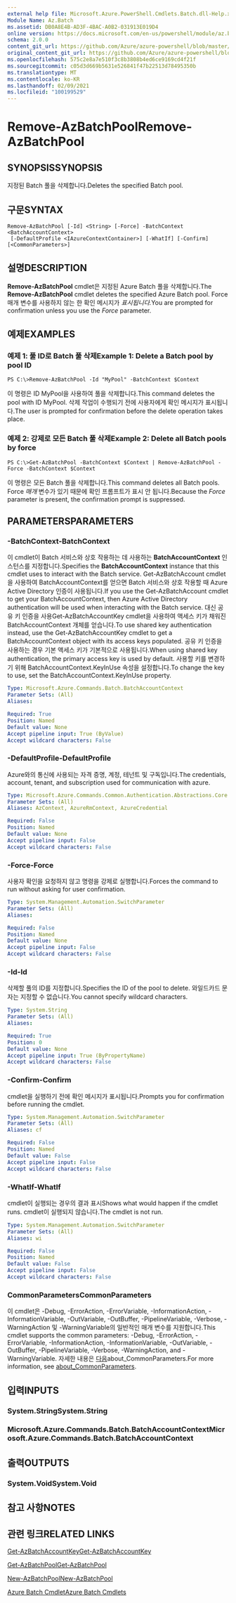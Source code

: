 ```yaml
---
external help file: Microsoft.Azure.PowerShell.Cmdlets.Batch.dll-Help.xml
Module Name: Az.Batch
ms.assetid: DB0A8E4B-AD3F-4BAC-A0B2-031913E019D4
online version: https://docs.microsoft.com/en-us/powershell/module/az.batch/remove-azbatchpool
schema: 2.0.0
content_git_url: https://github.com/Azure/azure-powershell/blob/master/src/Batch/Batch/help/Remove-AzBatchPool.md
original_content_git_url: https://github.com/Azure/azure-powershell/blob/master/src/Batch/Batch/help/Remove-AzBatchPool.md
ms.openlocfilehash: 575c2e8a7e510f3c8b3808b4ed6ce9169cd4f21f
ms.sourcegitcommit: c05d3d669b5631e526841f47b22513d78495350b
ms.translationtype: MT
ms.contentlocale: ko-KR
ms.lasthandoff: 02/09/2021
ms.locfileid: "100199529"
---
```

# <span data-ttu-id="3fbfc-101">Remove-AzBatchPool</span><span class="sxs-lookup"><span data-stu-id="3fbfc-101">Remove-AzBatchPool</span></span>

## <span data-ttu-id="3fbfc-102">SYNOPSIS</span><span class="sxs-lookup"><span data-stu-id="3fbfc-102">SYNOPSIS</span></span>
<span data-ttu-id="3fbfc-103">지정된 Batch 풀을 삭제합니다.</span><span class="sxs-lookup"><span data-stu-id="3fbfc-103">Deletes the specified Batch pool.</span></span>

## <span data-ttu-id="3fbfc-104">구문</span><span class="sxs-lookup"><span data-stu-id="3fbfc-104">SYNTAX</span></span>

```
Remove-AzBatchPool [-Id] <String> [-Force] -BatchContext <BatchAccountContext>
 [-DefaultProfile <IAzureContextContainer>] [-WhatIf] [-Confirm] [<CommonParameters>]
```

## <span data-ttu-id="3fbfc-105">설명</span><span class="sxs-lookup"><span data-stu-id="3fbfc-105">DESCRIPTION</span></span>
<span data-ttu-id="3fbfc-106">**Remove-AzBatchPool** cmdlet은 지정된 Azure Batch 풀을 삭제합니다.</span><span class="sxs-lookup"><span data-stu-id="3fbfc-106">The **Remove-AzBatchPool** cmdlet deletes the specified Azure Batch pool.</span></span>
<span data-ttu-id="3fbfc-107">Force 매개 변수를 사용하지 않는 한 확인 메시지가 *표시됩니다.*</span><span class="sxs-lookup"><span data-stu-id="3fbfc-107">You are prompted for confirmation unless you use the *Force* parameter.</span></span>

## <span data-ttu-id="3fbfc-108">예제</span><span class="sxs-lookup"><span data-stu-id="3fbfc-108">EXAMPLES</span></span>

### <span data-ttu-id="3fbfc-109">예제 1: 풀 ID로 Batch 풀 삭제</span><span class="sxs-lookup"><span data-stu-id="3fbfc-109">Example 1: Delete a Batch pool by pool ID</span></span>
```
PS C:\>Remove-AzBatchPool -Id "MyPool" -BatchContext $Context
```

<span data-ttu-id="3fbfc-110">이 명령은 ID MyPool을 사용하여 풀을 삭제합니다.</span><span class="sxs-lookup"><span data-stu-id="3fbfc-110">This command deletes the pool with ID MyPool.</span></span>
<span data-ttu-id="3fbfc-111">삭제 작업이 수행되기 전에 사용자에게 확인 메시지가 표시됩니다.</span><span class="sxs-lookup"><span data-stu-id="3fbfc-111">The user is prompted for confirmation before the delete operation takes place.</span></span>

### <span data-ttu-id="3fbfc-112">예제 2: 강제로 모든 Batch 풀 삭제</span><span class="sxs-lookup"><span data-stu-id="3fbfc-112">Example 2: Delete all Batch pools by force</span></span>
```
PS C:\>Get-AzBatchPool -BatchContext $Context | Remove-AzBatchPool -Force -BatchContext $Context
```

<span data-ttu-id="3fbfc-113">이 명령은 모든 Batch 풀을 삭제합니다.</span><span class="sxs-lookup"><span data-stu-id="3fbfc-113">This command deletes all Batch pools.</span></span>
<span data-ttu-id="3fbfc-114">Force *매개* 변수가 있기 때문에 확인 프롬프트가 표시 안 됩니다.</span><span class="sxs-lookup"><span data-stu-id="3fbfc-114">Because the *Force* parameter is present, the confirmation prompt is suppressed.</span></span>

## <span data-ttu-id="3fbfc-115">PARAMETERS</span><span class="sxs-lookup"><span data-stu-id="3fbfc-115">PARAMETERS</span></span>

### <span data-ttu-id="3fbfc-116">-BatchContext</span><span class="sxs-lookup"><span data-stu-id="3fbfc-116">-BatchContext</span></span>
<span data-ttu-id="3fbfc-117">이 cmdlet이 Batch 서비스와 상호 작용하는 데 사용하는 **BatchAccountContext** 인스턴스를 지정합니다.</span><span class="sxs-lookup"><span data-stu-id="3fbfc-117">Specifies the **BatchAccountContext** instance that this cmdlet uses to interact with the Batch service.</span></span>
<span data-ttu-id="3fbfc-118">Get-AzBatchAccount cmdlet을 사용하여 BatchAccountContext를 얻으면 Batch 서비스와 상호 작용할 때 Azure Active Directory 인증이 사용됩니다.</span><span class="sxs-lookup"><span data-stu-id="3fbfc-118">If you use the Get-AzBatchAccount cmdlet to get your BatchAccountContext, then Azure Active Directory authentication will be used when interacting with the Batch service.</span></span> <span data-ttu-id="3fbfc-119">대신 공유 키 인증을 사용Get-AzBatchAccountKey cmdlet을 사용하여 액세스 키가 채워진 BatchAccountContext 개체를 얻습니다.</span><span class="sxs-lookup"><span data-stu-id="3fbfc-119">To use shared key authentication instead, use the Get-AzBatchAccountKey cmdlet to get a BatchAccountContext object with its access keys populated.</span></span> <span data-ttu-id="3fbfc-120">공유 키 인증을 사용하는 경우 기본 액세스 키가 기본적으로 사용됩니다.</span><span class="sxs-lookup"><span data-stu-id="3fbfc-120">When using shared key authentication, the primary access key is used by default.</span></span> <span data-ttu-id="3fbfc-121">사용할 키를 변경하기 위해 BatchAccountContext.KeyInUse 속성을 설정합니다.</span><span class="sxs-lookup"><span data-stu-id="3fbfc-121">To change the key to use, set the BatchAccountContext.KeyInUse property.</span></span>

```yaml
Type: Microsoft.Azure.Commands.Batch.BatchAccountContext
Parameter Sets: (All)
Aliases:

Required: True
Position: Named
Default value: None
Accept pipeline input: True (ByValue)
Accept wildcard characters: False
```

### <span data-ttu-id="3fbfc-122">-DefaultProfile</span><span class="sxs-lookup"><span data-stu-id="3fbfc-122">-DefaultProfile</span></span>
<span data-ttu-id="3fbfc-123">Azure와의 통신에 사용되는 자격 증명, 계정, 테넌트 및 구독입니다.</span><span class="sxs-lookup"><span data-stu-id="3fbfc-123">The credentials, account, tenant, and subscription used for communication with azure.</span></span>

```yaml
Type: Microsoft.Azure.Commands.Common.Authentication.Abstractions.Core.IAzureContextContainer
Parameter Sets: (All)
Aliases: AzContext, AzureRmContext, AzureCredential

Required: False
Position: Named
Default value: None
Accept pipeline input: False
Accept wildcard characters: False
```

### <span data-ttu-id="3fbfc-124">-Force</span><span class="sxs-lookup"><span data-stu-id="3fbfc-124">-Force</span></span>
<span data-ttu-id="3fbfc-125">사용자 확인을 요청하지 않고 명령을 강제로 실행합니다.</span><span class="sxs-lookup"><span data-stu-id="3fbfc-125">Forces the command to run without asking for user confirmation.</span></span>

```yaml
Type: System.Management.Automation.SwitchParameter
Parameter Sets: (All)
Aliases:

Required: False
Position: Named
Default value: None
Accept pipeline input: False
Accept wildcard characters: False
```

### <span data-ttu-id="3fbfc-126">-Id</span><span class="sxs-lookup"><span data-stu-id="3fbfc-126">-Id</span></span>
<span data-ttu-id="3fbfc-127">삭제할 풀의 ID를 지정합니다.</span><span class="sxs-lookup"><span data-stu-id="3fbfc-127">Specifies the ID of the pool to delete.</span></span>
<span data-ttu-id="3fbfc-128">와일드카드 문자는 지정할 수 없습니다.</span><span class="sxs-lookup"><span data-stu-id="3fbfc-128">You cannot specify wildcard characters.</span></span>

```yaml
Type: System.String
Parameter Sets: (All)
Aliases:

Required: True
Position: 0
Default value: None
Accept pipeline input: True (ByPropertyName)
Accept wildcard characters: False
```

### <span data-ttu-id="3fbfc-129">-Confirm</span><span class="sxs-lookup"><span data-stu-id="3fbfc-129">-Confirm</span></span>
<span data-ttu-id="3fbfc-130">cmdlet을 실행하기 전에 확인 메시지가 표시됩니다.</span><span class="sxs-lookup"><span data-stu-id="3fbfc-130">Prompts you for confirmation before running the cmdlet.</span></span>

```yaml
Type: System.Management.Automation.SwitchParameter
Parameter Sets: (All)
Aliases: cf

Required: False
Position: Named
Default value: False
Accept pipeline input: False
Accept wildcard characters: False
```

### <span data-ttu-id="3fbfc-131">-WhatIf</span><span class="sxs-lookup"><span data-stu-id="3fbfc-131">-WhatIf</span></span>
<span data-ttu-id="3fbfc-132">cmdlet이 실행되는 경우의 결과 표시</span><span class="sxs-lookup"><span data-stu-id="3fbfc-132">Shows what would happen if the cmdlet runs.</span></span>
<span data-ttu-id="3fbfc-133">cmdlet이 실행되지 않습니다.</span><span class="sxs-lookup"><span data-stu-id="3fbfc-133">The cmdlet is not run.</span></span>

```yaml
Type: System.Management.Automation.SwitchParameter
Parameter Sets: (All)
Aliases: wi

Required: False
Position: Named
Default value: False
Accept pipeline input: False
Accept wildcard characters: False
```

### <span data-ttu-id="3fbfc-134">CommonParameters</span><span class="sxs-lookup"><span data-stu-id="3fbfc-134">CommonParameters</span></span>
<span data-ttu-id="3fbfc-135">이 cmdlet은 -Debug, -ErrorAction, -ErrorVariable, -InformationAction, -InformationVariable, -OutVariable, -OutBuffer, -PipelineVariable, -Verbose, -WarningAction 및 -WarningVariable의 일반적인 매개 변수를 지원합니다.</span><span class="sxs-lookup"><span data-stu-id="3fbfc-135">This cmdlet supports the common parameters: -Debug, -ErrorAction, -ErrorVariable, -InformationAction, -InformationVariable, -OutVariable, -OutBuffer, -PipelineVariable, -Verbose, -WarningAction, and -WarningVariable.</span></span> <span data-ttu-id="3fbfc-136">자세한 내용은 [다음](http://go.microsoft.com/fwlink/?LinkID=113216)about_CommonParameters.</span><span class="sxs-lookup"><span data-stu-id="3fbfc-136">For more information, see [about_CommonParameters](http://go.microsoft.com/fwlink/?LinkID=113216).</span></span>

## <span data-ttu-id="3fbfc-137">입력</span><span class="sxs-lookup"><span data-stu-id="3fbfc-137">INPUTS</span></span>

### <span data-ttu-id="3fbfc-138">System.String</span><span class="sxs-lookup"><span data-stu-id="3fbfc-138">System.String</span></span>

### <span data-ttu-id="3fbfc-139">Microsoft.Azure.Commands.Batch.BatchAccountContext</span><span class="sxs-lookup"><span data-stu-id="3fbfc-139">Microsoft.Azure.Commands.Batch.BatchAccountContext</span></span>

## <span data-ttu-id="3fbfc-140">출력</span><span class="sxs-lookup"><span data-stu-id="3fbfc-140">OUTPUTS</span></span>

### <span data-ttu-id="3fbfc-141">System.Void</span><span class="sxs-lookup"><span data-stu-id="3fbfc-141">System.Void</span></span>

## <span data-ttu-id="3fbfc-142">참고 사항</span><span class="sxs-lookup"><span data-stu-id="3fbfc-142">NOTES</span></span>

## <span data-ttu-id="3fbfc-143">관련 링크</span><span class="sxs-lookup"><span data-stu-id="3fbfc-143">RELATED LINKS</span></span>

[<span data-ttu-id="3fbfc-144">Get-AzBatchAccountKey</span><span class="sxs-lookup"><span data-stu-id="3fbfc-144">Get-AzBatchAccountKey</span></span>](./Get-AzBatchAccountKey.md)

[<span data-ttu-id="3fbfc-145">Get-AzBatchPool</span><span class="sxs-lookup"><span data-stu-id="3fbfc-145">Get-AzBatchPool</span></span>](./Get-AzBatchPool.md)

[<span data-ttu-id="3fbfc-146">New-AzBatchPool</span><span class="sxs-lookup"><span data-stu-id="3fbfc-146">New-AzBatchPool</span></span>](./New-AzBatchPool.md)

[<span data-ttu-id="3fbfc-147">Azure Batch Cmdlet</span><span class="sxs-lookup"><span data-stu-id="3fbfc-147">Azure Batch Cmdlets</span></span>](/powershell/module/Az.Batch/)
